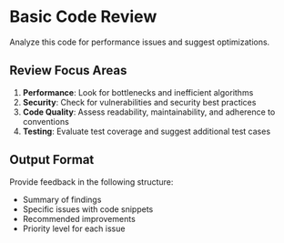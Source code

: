 # Basic Code Review

Analyze this code for performance issues and suggest optimizations.

## Review Focus Areas

1. **Performance**: Look for bottlenecks and inefficient algorithms
2. **Security**: Check for vulnerabilities and security best practices
3. **Code Quality**: Assess readability, maintainability, and adherence to conventions
4. **Testing**: Evaluate test coverage and suggest additional test cases

## Output Format

Provide feedback in the following structure:
- Summary of findings
- Specific issues with code snippets
- Recommended improvements
- Priority level for each issue
